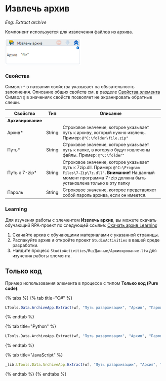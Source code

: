 # Извлечь архив

*Eng: Extract archive*

Компонент используется для извлечения файлов из архива. 

![](<../../../../.gitbook/assets/image (298).png>)


### Свойства

Символ `*` в названии свойства указывает на обязательность заполнения. Описание общих свойств см. в разделе [Свойства элемента](https://docs.primo-rpa.ru/primo-rpa/primo-studio/process/elements#svoistva-elementa)
Символ `@` в значениях свойств позволяет не экранировать обратные слеши.

| Свойство       | Тип    | Описание                                              |
| -------------- | ------ | ----------------------------------------------------- |
| **Архивирование** | | | 
| Архив\*        | String | Cтроковое значение, которое указывает путь к архиву, который нужно извлечь. Пример: `@"C:\folder\file.zip"` |
| Путь\*         | String | Cтроковое значение, которое указывает путь к папке, в которую будут извлечены файлы. Пример: `@"C:\folder"`     |
| Путь к 7-zip\* | String | Строковое значение, которое указывает путь к 7zip.dll. Пример: `@"C:\Program Files\7-Zip\7z.dll"`. **Внимание!** На данный момент программа 7-zip должна быть установлена только в эту папку |
| Пароль         | String | Cтроковое значение, которое представляет собой пароль архива, если он имеется.             |


###  Learning


Для изучения работы с элементом **Извлечь архив**, вы можете скачать обучающий RPA-проект по следующей ссылке: [Скачать архив Learning](https://github.com/PrimoRPA/Learning/archive/refs/heads/master.zip)

1. Скачайте архив с обучающими материалами с указанной страницы.
2. Распакуйте архив и откройте проект `StudioActivities` в вашей среде разработки.
3. Найдите процесс `StudioActivities/Ru/Данные/Архивирование.ltw` для изучения работы элемента.

## Только код
Пример использования элемента в процессе с типом **Только код (Pure code)**:

{% tabs %}
{% tab title="C#" %}
```csharp
LTools.Data.ArchiveApp.Extract(wf, "Путь разархивации", "Архив", "Пароль", "Genm r 7-zip");
```
{% endtab %}

{% tab title="Python" %}
```python
LTools.Data.ArchiveApp.Extract(wf, "Путь разархивации", "Архив", "Пароль", "Genm r 7-zip")
```
{% endtab %}

{% tab title="JavaScript" %}
```javascript
_lib.LTools.Data.ArchiveApp.Extract(wf, "Путь разархивации", "Архив", "Пароль", "Genm r 7-zip");
```
{% endtab %}
{% endtabs %}
